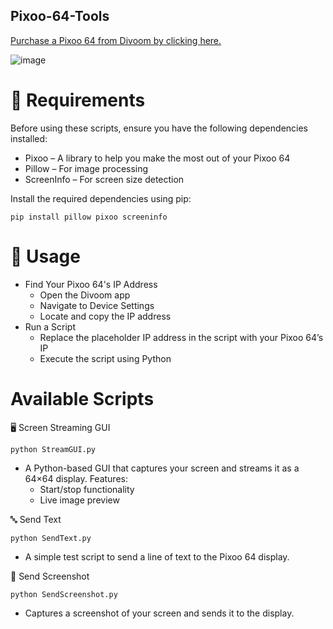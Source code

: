 ## Pixoo-64-Tools

[Purchase a Pixoo 64 from Divoom by clicking here.](https://collabs.shop/1eue7d)

![image](https://github.com/user-attachments/assets/9d642211-f854-4fee-93e8-3bcc83fe8803)

# **📌 Requirements**

Before using these scripts, ensure you have the following dependencies installed:

- Pixoo – A library to help you make the most out of your Pixoo 64
- Pillow – For image processing
- ScreenInfo – For screen size detection

Install the required dependencies using pip:

`pip install pillow pixoo screeninfo`

# 🚀 **Usage**

- Find Your Pixoo 64's IP Address
  - Open the Divoom app
  - Navigate to Device Settings
  - Locate and copy the IP address
- Run a Script
  - Replace the placeholder IP address in the script with your Pixoo 64’s IP
  - Execute the script using Python

# Available Scripts

🖥️ Screen Streaming GUI

`python StreamGUI.py`
- A Python-based GUI that captures your screen and streams it as a 64×64 display. Features:
  - Start/stop functionality
  - Live image preview

🔤 Send Text

`python SendText.py`
- A simple test script to send a line of text to the Pixoo 64 display.

📸 Send Screenshot

`python SendScreenshot.py`
- Captures a screenshot of your screen and sends it to the display.
